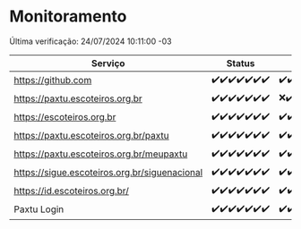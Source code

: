 # Monitoramento

Última verificação: 24/07/2024 10:11:00 -03

|Serviço|Status|Últimas 24h|
|---|---|---|
|https://github.com|<span title="2024-07-17: OK=24">✔️</span><span title="2024-07-18: OK=23">✔️</span><span title="2024-07-19: OK=23">✔️</span><span title="2024-07-20: OK=24">✔️</span><span title="2024-07-21: OK=23">✔️</span><span title="2024-07-22: OK=23">✔️</span><span title="2024-07-23: OK=13">✔️</span>|<span title="23/07/2024 10:11:00 -03 : 200">✔️</span><span title="23/07/2024 11:07:00 -03 : 200">✔️</span><span title="23/07/2024 12:08:00 -03 : 200">✔️</span><span title="23/07/2024 13:09:00 -03 : 200">✔️</span><span title="23/07/2024 14:06:00 -03 : 200">✔️</span><span title="23/07/2024 15:09:00 -03 : 200">✔️</span><span title="23/07/2024 16:04:00 -03 : 200">✔️</span><span title="23/07/2024 17:07:00 -03 : 200">✔️</span><span title="23/07/2024 18:07:00 -03 : 200">✔️</span><span title="23/07/2024 19:07:00 -03 : 200">✔️</span><span title="23/07/2024 20:09:00 -03 : 200">✔️</span><span title="23/07/2024 21:35:00 -03 : 200">✔️</span><span title="23/07/2024 22:57:00 -03 : 200">✔️</span><span title="23/07/2024 23:30:00 -03 : 200">✔️</span><span title="24/07/2024 00:08:00 -03 : 200">✔️</span><span title="24/07/2024 01:08:00 -03 : 200">✔️</span><span title="24/07/2024 02:07:00 -03 : 200">✔️</span><span title="24/07/2024 03:10:00 -03 : 200">✔️</span><span title="24/07/2024 04:07:00 -03 : 200">✔️</span><span title="24/07/2024 05:09:00 -03 : 200">✔️</span><span title="24/07/2024 06:07:00 -03 : 200">✔️</span><span title="24/07/2024 07:08:00 -03 : 200">✔️</span><span title="24/07/2024 08:05:00 -03 : 200">✔️</span><span title="24/07/2024 09:12:00 -03 : 200">✔️</span><span title="24/07/2024 10:11:00 -03 : 200">✔️</span>|
|https://paxtu.escoteiros.org.br|<span title="2024-07-17: OK=24">✔️</span><span title="2024-07-18: OK=23">✔️</span><span title="2024-07-19: OK=23">✔️</span><span title="2024-07-20: OK=24">✔️</span><span title="2024-07-21: OK=23">✔️</span><span title="2024-07-22: OK=23">✔️</span><span title="2024-07-23: OK=13">✔️</span>|<span title="23/07/2024 10:11:00 -03 : 0">❌</span><span title="23/07/2024 11:07:00 -03 : 200">✔️</span><span title="23/07/2024 12:08:00 -03 : 200">✔️</span><span title="23/07/2024 13:09:00 -03 : 200">✔️</span><span title="23/07/2024 14:06:00 -03 : 200">✔️</span><span title="23/07/2024 15:09:00 -03 : 200">✔️</span><span title="23/07/2024 16:04:00 -03 : 200">✔️</span><span title="23/07/2024 17:07:00 -03 : 200">✔️</span><span title="23/07/2024 18:07:00 -03 : 200">✔️</span><span title="23/07/2024 19:07:00 -03 : 200">✔️</span><span title="23/07/2024 20:09:00 -03 : 200">✔️</span><span title="23/07/2024 21:35:00 -03 : 200">✔️</span><span title="23/07/2024 22:57:00 -03 : 200">✔️</span><span title="23/07/2024 23:30:00 -03 : 200">✔️</span><span title="24/07/2024 00:08:00 -03 : 200">✔️</span><span title="24/07/2024 01:08:00 -03 : 200">✔️</span><span title="24/07/2024 02:07:00 -03 : 200">✔️</span><span title="24/07/2024 03:10:00 -03 : 200">✔️</span><span title="24/07/2024 04:07:00 -03 : 200">✔️</span><span title="24/07/2024 05:09:00 -03 : 200">✔️</span><span title="24/07/2024 06:07:00 -03 : 200">✔️</span><span title="24/07/2024 07:08:00 -03 : 200">✔️</span><span title="24/07/2024 08:05:00 -03 : 200">✔️</span><span title="24/07/2024 09:12:00 -03 : 200">✔️</span><span title="24/07/2024 10:11:00 -03 : 200">✔️</span>|
|https://escoteiros.org.br|<span title="2024-07-17: OK=24">✔️</span><span title="2024-07-18: OK=23">✔️</span><span title="2024-07-19: OK=23">✔️</span><span title="2024-07-20: OK=24">✔️</span><span title="2024-07-21: OK=23">✔️</span><span title="2024-07-22: OK=23">✔️</span><span title="2024-07-23: OK=13">✔️</span>|<span title="23/07/2024 10:11:00 -03 : 200">✔️</span><span title="23/07/2024 11:07:00 -03 : 200">✔️</span><span title="23/07/2024 12:08:00 -03 : 200">✔️</span><span title="23/07/2024 13:09:00 -03 : 200">✔️</span><span title="23/07/2024 14:06:00 -03 : 200">✔️</span><span title="23/07/2024 15:09:00 -03 : 200">✔️</span><span title="23/07/2024 16:04:00 -03 : 200">✔️</span><span title="23/07/2024 17:07:00 -03 : 200">✔️</span><span title="23/07/2024 18:07:00 -03 : 200">✔️</span><span title="23/07/2024 19:07:00 -03 : 200">✔️</span><span title="23/07/2024 20:09:00 -03 : 200">✔️</span><span title="23/07/2024 21:35:00 -03 : 200">✔️</span><span title="23/07/2024 22:57:00 -03 : 200">✔️</span><span title="23/07/2024 23:30:00 -03 : 200">✔️</span><span title="24/07/2024 00:08:00 -03 : 200">✔️</span><span title="24/07/2024 01:08:00 -03 : 200">✔️</span><span title="24/07/2024 02:07:00 -03 : 200">✔️</span><span title="24/07/2024 03:10:00 -03 : 200">✔️</span><span title="24/07/2024 04:07:00 -03 : 200">✔️</span><span title="24/07/2024 05:09:00 -03 : 200">✔️</span><span title="24/07/2024 06:07:00 -03 : 200">✔️</span><span title="24/07/2024 07:08:00 -03 : 200">✔️</span><span title="24/07/2024 08:05:00 -03 : 200">✔️</span><span title="24/07/2024 09:12:00 -03 : 200">✔️</span><span title="24/07/2024 10:11:00 -03 : 0">❌</span>|
|https://paxtu.escoteiros.org.br/paxtu|<span title="2024-07-17: OK=24">✔️</span><span title="2024-07-18: OK=23">✔️</span><span title="2024-07-19: OK=23">✔️</span><span title="2024-07-20: OK=24">✔️</span><span title="2024-07-21: OK=23">✔️</span><span title="2024-07-22: OK=23">✔️</span><span title="2024-07-23: OK=13">✔️</span>|<span title="23/07/2024 10:11:00 -03 : 200">✔️</span><span title="23/07/2024 11:07:00 -03 : 200">✔️</span><span title="23/07/2024 12:08:00 -03 : 200">✔️</span><span title="23/07/2024 13:09:00 -03 : 200">✔️</span><span title="23/07/2024 14:06:00 -03 : 200">✔️</span><span title="23/07/2024 15:09:00 -03 : 200">✔️</span><span title="23/07/2024 16:04:00 -03 : 200">✔️</span><span title="23/07/2024 17:07:00 -03 : 200">✔️</span><span title="23/07/2024 18:07:00 -03 : 200">✔️</span><span title="23/07/2024 19:07:00 -03 : 200">✔️</span><span title="23/07/2024 20:09:00 -03 : 200">✔️</span><span title="23/07/2024 21:35:00 -03 : 200">✔️</span><span title="23/07/2024 22:57:00 -03 : 200">✔️</span><span title="23/07/2024 23:30:00 -03 : 200">✔️</span><span title="24/07/2024 00:08:00 -03 : 200">✔️</span><span title="24/07/2024 01:08:00 -03 : 200">✔️</span><span title="24/07/2024 02:07:00 -03 : 200">✔️</span><span title="24/07/2024 03:10:00 -03 : 200">✔️</span><span title="24/07/2024 04:07:00 -03 : 200">✔️</span><span title="24/07/2024 05:09:00 -03 : 200">✔️</span><span title="24/07/2024 06:07:00 -03 : 200">✔️</span><span title="24/07/2024 07:08:00 -03 : 200">✔️</span><span title="24/07/2024 08:05:00 -03 : 200">✔️</span><span title="24/07/2024 09:13:00 -03 : 200">✔️</span><span title="24/07/2024 10:11:00 -03 : 200">✔️</span>|
|https://paxtu.escoteiros.org.br/meupaxtu|<span title="2024-07-17: OK=24">✔️</span><span title="2024-07-18: OK=23">✔️</span><span title="2024-07-19: OK=23">✔️</span><span title="2024-07-20: OK=24">✔️</span><span title="2024-07-21: OK=23">✔️</span><span title="2024-07-22: OK=23">✔️</span><span title="2024-07-23: OK=13">✔️</span>|<span title="23/07/2024 10:11:00 -03 : 200">✔️</span><span title="23/07/2024 11:07:00 -03 : 200">✔️</span><span title="23/07/2024 12:08:00 -03 : 200">✔️</span><span title="23/07/2024 13:09:00 -03 : 200">✔️</span><span title="23/07/2024 14:06:00 -03 : 200">✔️</span><span title="23/07/2024 15:09:00 -03 : 200">✔️</span><span title="23/07/2024 16:04:00 -03 : 200">✔️</span><span title="23/07/2024 17:07:00 -03 : 200">✔️</span><span title="23/07/2024 18:07:00 -03 : 200">✔️</span><span title="23/07/2024 19:07:00 -03 : 200">✔️</span><span title="23/07/2024 20:09:00 -03 : 200">✔️</span><span title="23/07/2024 21:35:00 -03 : 200">✔️</span><span title="23/07/2024 22:57:00 -03 : 200">✔️</span><span title="23/07/2024 23:30:00 -03 : 200">✔️</span><span title="24/07/2024 00:08:00 -03 : 200">✔️</span><span title="24/07/2024 01:08:00 -03 : 200">✔️</span><span title="24/07/2024 02:07:00 -03 : 200">✔️</span><span title="24/07/2024 03:10:00 -03 : 200">✔️</span><span title="24/07/2024 04:07:00 -03 : 200">✔️</span><span title="24/07/2024 05:09:00 -03 : 200">✔️</span><span title="24/07/2024 06:07:00 -03 : 200">✔️</span><span title="24/07/2024 07:08:00 -03 : 200">✔️</span><span title="24/07/2024 08:05:00 -03 : 200">✔️</span><span title="24/07/2024 09:13:00 -03 : 200">✔️</span><span title="24/07/2024 10:11:00 -03 : 200">✔️</span>|
|https://sigue.escoteiros.org.br/siguenacional|<span title="2024-07-17: OK=24">✔️</span><span title="2024-07-18: OK=23">✔️</span><span title="2024-07-19: OK=23">✔️</span><span title="2024-07-20: OK=24">✔️</span><span title="2024-07-21: OK=23">✔️</span><span title="2024-07-22: OK=23">✔️</span><span title="2024-07-23: OK=13">✔️</span>|<span title="23/07/2024 10:11:00 -03 : 200">✔️</span><span title="23/07/2024 11:07:00 -03 : 200">✔️</span><span title="23/07/2024 12:08:00 -03 : 200">✔️</span><span title="23/07/2024 13:09:00 -03 : 200">✔️</span><span title="23/07/2024 14:06:00 -03 : 200">✔️</span><span title="23/07/2024 15:09:00 -03 : 200">✔️</span><span title="23/07/2024 16:04:00 -03 : 200">✔️</span><span title="23/07/2024 17:07:00 -03 : 200">✔️</span><span title="23/07/2024 18:07:00 -03 : 200">✔️</span><span title="23/07/2024 19:07:00 -03 : 200">✔️</span><span title="23/07/2024 20:09:00 -03 : 200">✔️</span><span title="23/07/2024 21:35:00 -03 : 200">✔️</span><span title="23/07/2024 22:57:00 -03 : 200">✔️</span><span title="23/07/2024 23:30:00 -03 : 200">✔️</span><span title="24/07/2024 00:08:00 -03 : 200">✔️</span><span title="24/07/2024 01:08:00 -03 : 200">✔️</span><span title="24/07/2024 02:07:00 -03 : 200">✔️</span><span title="24/07/2024 03:10:00 -03 : 200">✔️</span><span title="24/07/2024 04:07:00 -03 : 200">✔️</span><span title="24/07/2024 05:09:00 -03 : 200">✔️</span><span title="24/07/2024 06:07:00 -03 : 200">✔️</span><span title="24/07/2024 07:08:00 -03 : 200">✔️</span><span title="24/07/2024 08:05:00 -03 : 200">✔️</span><span title="24/07/2024 09:13:00 -03 : 200">✔️</span><span title="24/07/2024 10:11:00 -03 : 200">✔️</span>|
|https://id.escoteiros.org.br/|<span title="2024-07-17: OK=24">✔️</span><span title="2024-07-18: OK=23">✔️</span><span title="2024-07-19: OK=23">✔️</span><span title="2024-07-20: OK=24">✔️</span><span title="2024-07-21: OK=23">✔️</span><span title="2024-07-22: OK=23">✔️</span><span title="2024-07-23: OK=13">✔️</span>|<span title="23/07/2024 10:11:00 -03 : 200">✔️</span><span title="23/07/2024 11:07:00 -03 : 200">✔️</span><span title="23/07/2024 12:08:00 -03 : 200">✔️</span><span title="23/07/2024 13:09:00 -03 : 200">✔️</span><span title="23/07/2024 14:06:00 -03 : 200">✔️</span><span title="23/07/2024 15:09:00 -03 : 200">✔️</span><span title="23/07/2024 16:04:00 -03 : 200">✔️</span><span title="23/07/2024 17:07:00 -03 : 200">✔️</span><span title="23/07/2024 18:07:00 -03 : 200">✔️</span><span title="23/07/2024 19:07:00 -03 : 200">✔️</span><span title="23/07/2024 20:09:00 -03 : 200">✔️</span><span title="23/07/2024 21:35:00 -03 : 200">✔️</span><span title="23/07/2024 22:57:00 -03 : 200">✔️</span><span title="23/07/2024 23:30:00 -03 : 200">✔️</span><span title="24/07/2024 00:08:00 -03 : 200">✔️</span><span title="24/07/2024 01:08:00 -03 : 200">✔️</span><span title="24/07/2024 02:07:00 -03 : 200">✔️</span><span title="24/07/2024 03:10:00 -03 : 200">✔️</span><span title="24/07/2024 04:07:00 -03 : 200">✔️</span><span title="24/07/2024 05:09:00 -03 : 200">✔️</span><span title="24/07/2024 06:07:00 -03 : 200">✔️</span><span title="24/07/2024 07:08:00 -03 : 200">✔️</span><span title="24/07/2024 08:05:00 -03 : 200">✔️</span><span title="24/07/2024 09:13:00 -03 : 200">✔️</span><span title="24/07/2024 10:11:00 -03 : 200">✔️</span>|
|Paxtu Login|<span title="2024-07-17: OK=24">✔️</span><span title="2024-07-18: OK=23">✔️</span><span title="2024-07-19: OK=23">✔️</span><span title="2024-07-20: OK=24">✔️</span><span title="2024-07-21: OK=23">✔️</span><span title="2024-07-22: OK=23">✔️</span><span title="2024-07-23: OK=13">✔️</span>|<span title="23/07/2024 10:11:00 -03 : 200">✔️</span><span title="23/07/2024 11:07:00 -03 : 200">✔️</span><span title="23/07/2024 12:08:00 -03 : 200">✔️</span><span title="23/07/2024 13:09:00 -03 : 200">✔️</span><span title="23/07/2024 14:06:00 -03 : 200">✔️</span><span title="23/07/2024 15:09:00 -03 : 200">✔️</span><span title="23/07/2024 16:04:00 -03 : 200">✔️</span><span title="23/07/2024 17:07:00 -03 : 200">✔️</span><span title="23/07/2024 18:07:00 -03 : 200">✔️</span><span title="23/07/2024 19:07:00 -03 : 200">✔️</span><span title="23/07/2024 20:09:00 -03 : 200">✔️</span><span title="23/07/2024 21:35:00 -03 : 200">✔️</span><span title="23/07/2024 22:57:00 -03 : 200">✔️</span><span title="23/07/2024 23:30:00 -03 : 200">✔️</span><span title="24/07/2024 00:08:00 -03 : 200">✔️</span><span title="24/07/2024 01:08:00 -03 : 200">✔️</span><span title="24/07/2024 02:07:00 -03 : 200">✔️</span><span title="24/07/2024 03:10:00 -03 : 200">✔️</span><span title="24/07/2024 04:07:00 -03 : 200">✔️</span><span title="24/07/2024 05:09:00 -03 : 200">✔️</span><span title="24/07/2024 06:07:00 -03 : 200">✔️</span><span title="24/07/2024 07:08:00 -03 : 200">✔️</span><span title="24/07/2024 08:05:00 -03 : 200">✔️</span><span title="24/07/2024 09:13:00 -03 : 200">✔️</span><span title="24/07/2024 10:11:00 -03 : 200">✔️</span>|
